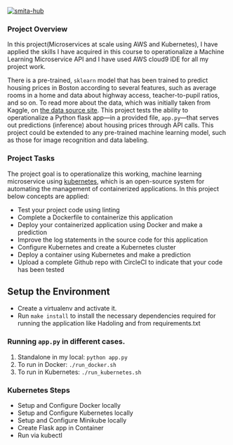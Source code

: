 [![smita-hub](https://circleci.com/gh/smita-hub/devops.svg?style=svg)](https://circleci.com/gh/smita-hub/devops)


### Project Overview


In this project(Microservices at scale using AWS and Kubernetes), I have applied the skills I have acquired in this course to operationalize a Machine Learning Microservice API and I have used AWS cloud9 IDE for all my project work. 

There is a pre-trained, `sklearn` model that has been trained to predict housing prices in Boston according to several features, such as average rooms in a home and data about highway access, teacher-to-pupil ratios, and so on. To read more about the data, which was initially taken from Kaggle, on [the data source site](https://www.kaggle.com/c/boston-housing). This project tests the ability to operationalize a Python flask app—in a provided file, `app.py`—that serves out predictions (inference) about housing prices through API calls. This project could be extended to any pre-trained machine learning model, such as those for image recognition and data labeling.



### Project Tasks

The project goal is to operationalize this working, machine learning microservice using [kubernetes](https://kubernetes.io/), which is an open-source system for automating the management of containerized applications. In this project below concepts are applied:
* Test your project code using linting
* Complete a Dockerfile to containerize this application
* Deploy your containerized application using Docker and make a prediction
* Improve the log statements in the source code for this application
* Configure Kubernetes and create a Kubernetes cluster
* Deploy a container using Kubernetes and make a prediction
* Upload a complete Github repo with CircleCI to indicate that your code has been tested




## Setup the Environment

* Create a virtualenv and activate it.
* Run `make install` to install the necessary dependencies required for running the application like Hadoling and from requirements.txt

### Running `app.py` in different cases.

1. Standalone in my local:  `python app.py`
2. To run in Docker:  `./run_docker.sh`
3. To run in Kubernetes:  `./run_kubernetes.sh`

### Kubernetes Steps

* Setup and Configure Docker locally
* Setup and Configure Kubernetes locally
* Setup and Configure Minikube locally
* Create Flask app in Container
* Run via kubectl
